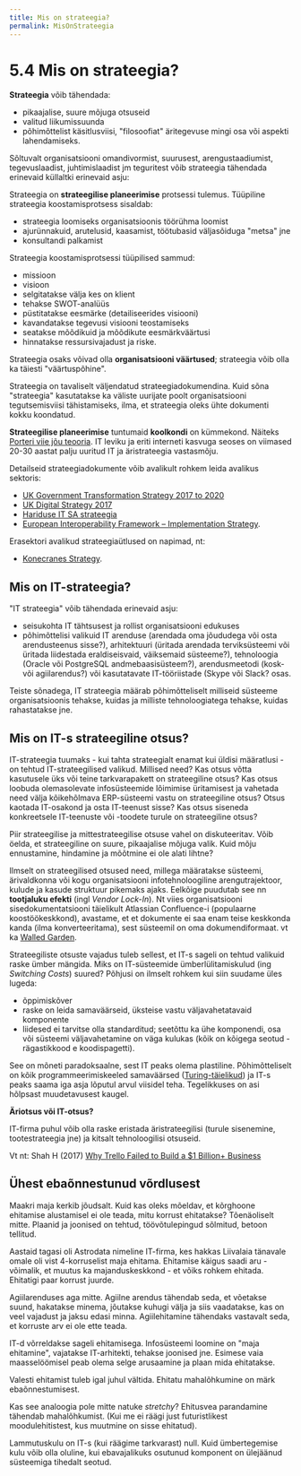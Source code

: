 ```yaml
---
title: Mis on strateegia?
permalink: MisOnStrateegia
---
```


# 5.4 Mis on strateegia?

__Strateegia__ võib tähendada:
- pikaajalise, suure mõjuga otsuseid
- valitud liikumissuunda
- põhimõttelist käsitlusviisi, "filosoofiat" äritegevuse mingi osa või aspekti lahendamiseks.

Sõltuvalt organisatsiooni omandivormist, suurusest, arengustaadiumist, tegevuslaadist, juhtimislaadist jm teguritest võib strateegia tähendada erinevaid küllaltki erinevaid asju:

Strateegia on __strateegilise planeerimise__ protsessi tulemus. Tüüpiline strateegia koostamisprotsess sisaldab:
- strateegia loomiseks organisatsioonis töörühma loomist
- ajurünnakuid, arutelusid, kaasamist, töötubasid väljasõiduga "metsa" jne
- konsultandi palkamist 

Strateegia koostamisprotsessi tüüpilised sammud:
 - missioon
 - visioon
 - selgitatakse välja kes on klient
 - tehakse SWOT-analüüs
 - püstitatakse eesmärke (detailiseerides visiooni)
 - kavandatakse tegevusi visiooni teostamiseks
 - seatakse mõõdikuid ja mõõdikute eesmärkväärtusi
 - hinnatakse ressursivajadust ja riske.

 Strateegia osaks võivad olla __organisatsiooni väärtused__; strateegia võib olla ka täiesti "väärtuspõhine".

Strateegia on tavaliselt väljendatud strateegiadokumendina. Kuid sõna "strateegia" kasutatakse ka väliste uurijate poolt organisatsiooni tegutsemisviisi tähistamiseks, ilma, et strateegia oleks ühte dokumenti kokku koondatud.

__Strateegilise planeerimise__ tuntumaid __koolkondi__ on kümmekond. Näiteks [Porteri viie jõu teooria](https://ec.europa.eu/transparency/regdoc/rep/1/2017/EN/COM-2017-134-F1-EN-MAIN-PART-1.PDF). IT leviku ja eriti interneti kasvuga seoses on viimased 20-30 aastat palju uuritud IT ja äristrateegia vastasmõju.

Detailseid strateegiadokumente võib avalikult rohkem leida avalikus sektoris: 
- [UK Government Transformation Strategy 2017 to 2020](https://www.gov.uk/government/publications/government-transformation-strategy-2017-to-2020/government-transformation-strategy)
- [UK Digital Strategy 2017](https://www.gov.uk/government/publications/uk-digital-strategy/uk-digital-strategy)
- [Hariduse IT SA strateegia](http://www.hitsa.ee/sihtasutusest/visioon)  
- [European Interoperability Framework – Implementation Strategy](https://ec.europa.eu/transparency/regdoc/rep/1/2017/EN/COM-2017-134-F1-EN-MAIN-PART-1.PDF).

Erasektori avalikud strateegiaütlused on napimad, nt:
- [Konecranes Strategy](http://www.konecranes.com/investors/konecranes-as-investment/strategy).

## Mis on IT-strateegia?

"IT strateegia" võib tähendada erinevaid asju:
- seisukohta IT tähtsusest ja rollist organisatsiooni edukuses
- põhimõttelisi valikuid IT arenduse (arendada oma jõududega või osta arendusteenus sisse?), arhitektuuri (üritada arendada terviksüsteemi või üritada liidestada eraldiseisvaid, väiksemaid süsteeme?), tehnoloogia (Oracle või PostgreSQL andmebaasisüsteem?), arendusmeetodi (kosk- või agiilarendus?) või kasutatavate IT-tööriistade (Skype või Slack? osas.

Teiste sõnadega, IT strateegia määrab põhimõtteliselt milliseid süsteeme organisatsioonis tehakse, kuidas ja milliste tehnoloogiatega tehakse, kuidas rahastatakse jne.

## Mis on IT-s strateegiline otsus?

IT-strateegia tuumaks - kui tahta strateegialt enamat kui üldisi määratlusi - on tehtud IT-strateegilised valikud. Millised need? Kas
otsus võtta kasutusele üks või teine tarkvarapakett on strateegiline otsus? Kas otsus loobuda olemasolevate infosüsteemide lõimimise üritamisest ja vahetada need välja kõikehõlmava ERP-süsteemi vastu on strateegiline otsus? Otsus kaotada IT-osakond ja osta IT-teenust sisse? Kas otsus siseneda konkreetsele IT-teenuste või -toodete turule on strateegiline otsus?

Piir strateegilise ja mittestrateegilise otsuse vahel on diskuteeritav. Võib öelda, et strateegiline on suure, pikaajalise mõjuga valik. Kuid mõju ennustamine, hindamine ja mõõtmine ei ole alati lihtne?

Ilmselt on strateegilised otsused need, millega määratakse süsteemi, ärivaldkonna või kogu organisatsiooni infotehnoloogiline arengutrajektoor, kulude ja kasude struktuur pikemaks ajaks. Eelkõige puudutab see nn __tootjaluku efekti__ (ingl _Vendor Lock-In_). Nt viies organisatsiooni sisedokumentatsiooni täielikult Atlassian Confluence-i (populaarne koostöökeskkond), avastame, et et dokumente ei saa enam teise keskkonda kanda (ilma konverteeritama), sest süsteemil on oma dokumendiformaat. vt ka [Walled Garden](https://en.wikipedia.org/wiki/Closed_platform).

Strateegiliste otsuste vajadus tuleb sellest, et IT-s sageli on tehtud valikuid raske ümber mängida. Miks on IT-süsteemide ümberlülitamiskulud (ing _Switching Costs_)  suured? Põhjusi on ilmselt rohkem kui siin suudame üles lugeda:
- õppimiskõver
- raske on leida samaväärseid, üksteise vastu väljavahetatavaid komponente
- liidesed ei tarvitse olla standarditud; seetõttu ka ühe komponendi, osa või süsteemi väljavahetamine on väga kulukas (kõik on kõigega seotud - rägastikkood e koodispagetti).

See on mõneti paradoksaalne, sest IT peaks olema plastiline. Põhimõtteliselt on kõik programmeerimiskeeled samaväärsed ([Turing-täielikud](https://en.wikipedia.org/wiki/Turing_completeness)) ja IT-s peaks saama iga asja lõputul arvul viisidel teha. Tegelikkuses on asi hõlpsast muudetavusest kaugel.

__Äriotsus või IT-otsus?__

IT-firma puhul võib olla raske eristada äristrateegilisi (turule sisenemine, tootestrateegia jne) ja kitsalt tehnoloogilisi otsuseid.

Vt nt: Shah H (2017) [Why Trello Failed to Build a $1 Billion+ Business](https://producthabits.com/why-trello-failed-to-build-a-1-billion-business/)

## Ühest ebaõnnestunud võrdlusest

Maakri maja kerkib jõudsalt. Kuid kas oleks mõeldav, et kõrghoone ehitamise alustamisel ei ole teada, mitu korrust ehitatakse? Tõenäoliselt mitte. Plaanid ja joonised on tehtud, töövõtulepingud sõlmitud, betoon tellitud.

Aastaid tagasi oli Astrodata nimeline IT-firma, kes hakkas Liivalaia tänavale omale oli vist 4-korruselist maja ehitama. Ehitamise käigus saadi aru - võimalik, et muutus ka majanduskeskkond - et võiks rohkem ehitada. Ehitatigi paar korrust juurde.

Agiilarenduses aga mitte. Agiilne arendus tähendab seda, et võetakse suund, hakatakse minema, jõutakse kuhugi välja ja siis vaadatakse, kas on veel vajadust ja jaksu edasi minna. Agiilehitamine tähendaks vastavalt seda, et korruste arv ei ole ette teada. 

IT-d võrreldakse sageli ehitamisega. Infosüsteemi loomine on "maja ehitamine", vajatakse IT-arhitekti, tehakse joonised jne. Esimese vaia maasselöömisel peab olema selge arusaamine ja plaan mida ehitatakse.

Valesti ehitamist tuleb igal juhul vältida. Ehitatu mahalõhkumine on märk ebaõnnestumisest.

Kas see analoogia pole mitte natuke _stretchy_? Ehitusvea parandamine tähendab mahalõhkumist. (Kui me ei räägi just futuristlikest moodulehitistest, kus muutmine on sisse ehitatud).

Lammutuskulu on IT-s (kui räägime tarkvarast) null. Kuid ümbertegemise kulu võib olla oluline, kui ebavajalikuks osutunud komponent on ülejäänud süsteemiga tihedalt seotud.